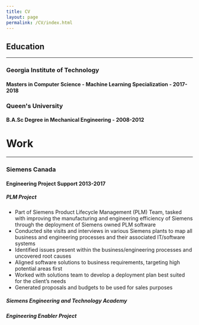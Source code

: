 ```yaml
---
title: CV
layout: page
permalink: /CV/index.html
---
```


## Education
---
### Georgia Institute of Technology
#### Masters in Computer Science - Machine Learning Specialization - 2017-2018

### Queen's University
#### B.A.Sc Degree in Mechanical Engineering - 2008-2012

# Work
---
### Siemens Canada
#### Engineering Project Support 2013-2017
##### PLM Project
- Part of Siemens Product Lifecycle Management (PLM) Team, tasked with improving the manufacturing and engineering efficiency of Siemens through the deployment of Siemens owned PLM software
- Conducted site visits and interviews in various Siemens plants to map all business and engineering processes and their associated IT/software systems
- Identified issues present within the business/engineering processes and uncovered root causes
- Aligned software solutions to business requirements, targeting high potential areas first
- Worked with solutions team to develop a deployment plan best suited for the client’s needs
- Generated proposals and budgets to be used for sales purposes
##### Siemens Engineering and Technology Academy
##### Engineering Enabler Project
